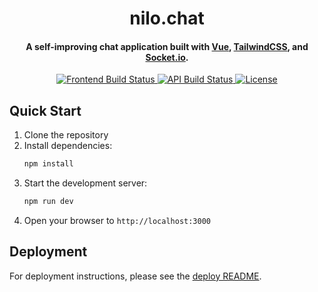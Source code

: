 <h1 align="center">
  nilo.chat
  <br>
</h1>

<h4 align="center">A self-improving chat application built with <a href="https://vuejs.org/" target="_blank">Vue</a>, <a href="https://tailwindcss.com/" target="_blank">TailwindCSS</a>, and <a href="https://socket.io/" target="_blank">Socket.io</a>.</h4>

<p align="center">
  <a href="https://github.com/super3/nilo.chat/actions/workflows/deploy-front.yml">
    <img src="https://github.com/super3/nilo.chat/actions/workflows/deploy-front.yml/badge.svg?label=frontend"
         alt="Frontend Build Status">
  </a>
  <a href="https://github.com/super3/nilo.chat/actions/workflows/deploy-api.yml">
    <img src="https://github.com/super3/nilo.chat/actions/workflows/deploy-api.yml/badge.svg?label=api"
         alt="API Build Status">
  </a>
  <a href="https://github.com/super3/nilo.chat/blob/main/LICENSE">
    <img src="https://img.shields.io/badge/license-MIT-blue.svg?label=license"
         alt="License">
  </a>
</p>

## Quick Start

1. Clone the repository
2. Install dependencies:
   ```bash
   npm install
   ```
3. Start the development server:
   ```bash
   npm run dev
   ```
4. Open your browser to `http://localhost:3000`

## Deployment

For deployment instructions, please see the [deploy README](/deploy/README.md).